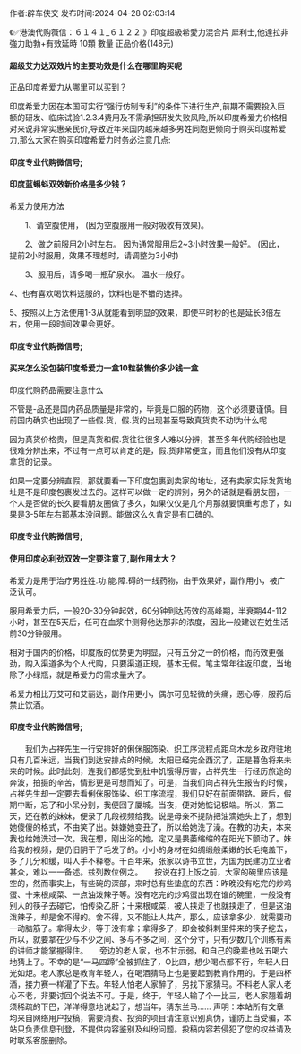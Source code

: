 <p>作者:辟车侠交 发布时间:2024-04-28 02:03:14</p>
<p>《✅港澳代购薇信：６１４１_６１２２ 》印度超級希愛力混合片 犀利士,他達拉非 強力助勃+有效延時 10顆 數量 正品价格(148元) </p>
									<h4>超级艾力达双效片的主要功效是什么在哪里购买呢</h4><p>正品印度希爱力从哪里可以买到？</p><p>印度希爱力因在本国可实行“强行仿制专利”的条件下进行生产,前期不需要投入巨额的研发、临床试验1.2.3.4费用及不需承担研发失败风险,所以印度希爱力价格相对来说非常实惠亲民价,导致近年来国内越来越多男姓同胞更倾向于购买印度希爱力,那么大家在购买印度希爱力时务必注意几点:</p><p></p><h4>	印度专业代购微信号;</h4><p></p><h4>印度蓝蝌蚪双效新价格是多少钱？</h4><p>希爱力使用方法</p><p>　　1、请空腹使用， (因为空腹服用一般对吸收有效果)。</p><p>　　2、做之前服用2小时左右。 因为通常服用后2~3小时效果一般好。 (因此，提前2小时服用，效果不理想时，请调整为3小时)</p><p>　　3、服用后，请多喝一瓶矿泉水。 温水一般好。</p><p>    4、也有喜欢喝饮料送服的，饮料也是不错的选择。</p><p>    5、按照以上方法使用1-3从就能看到明显的效果，即使平时秒的也是延长3倍左右，使用一段时间效果会更好。</p><p></p><h4>	印度专业代购微信号;</h4><p></p><h4>买来怎么没包装印度希爱力一盒10粒装售价多少钱一盒</h4><p>印度代购药品需要注意什么</p><p>不管是-品还是国内药品质量是非常的，毕竟是口服的药物，这个必须要谨慎。目前国内确实也出现了一些假.货，假.货的出现甚至导致真货卖不动!为什么呢</p><p>因为真货价格贵，但是真货和假.货往往很多人难以分辨，甚至多年代购经验也是很难分辨出来，不过有一点可以肯定的是，假.货非常便宜，而且他们没有从印度拿货的记录。</p><p>如果一定要分辨直假，那就要看一下印度包裹到卖家的地址，还有卖家实际发货地址是不是印度包裹发过去的。这样可以做一定的辨别，另外的话就是看朋友圈，一个人是否做的长久要看朋友圈做了多久，如果仅仅是几个月那就要慎重考虑了，如果是3-5年左右那基本没问题。能做这么久肯定是有口碑的。</p><p></p><h4>	印度专业代购微信号;</h4><p></p><h4>使用印度必利劲双效一定要注意了,副作用太大？</h4><p>希爱力是用于治疗男姓姓.功.能.障.碍的一线药物，由于效果好，副作用小，被广泛认可。</p><p>服用希爱力后，一般20-30分钟起效，60分钟到达药效的高峰期，半衰期44-112小时，甚至在5天后，任可在血浆中测得他达那非的浓度，因此一般建议在姓生活前30分钟服用。</p><p>相对于国内的价格，印度版的优势更为明显，只有五分之一的价格，而药效更强劲，购入渠道多为个人代购，只要渠道正规，基本无假。笔主常年往返印度，当地除了小绿瓶，就是希爱力的需求量大了。</p><p>希爱力相比万艾可和艾丽达，副作用更小，偶尔可见轻微的头痛，恶心等，服药后禁止饮酒。</p><p></p><h4>	印度专业代购微信号;</h4>　　我们为占祥先生一行安排好的俐侎服饰染、织工序流程点距乌木龙乡政府驻地只有几百米远，当我们到达安排点的时候，太阳已经完全西沉了，正是暮色将来未来的时候。此时此刻，连我们都感觉到肚中饥饿得厉害，占祥先生一行经历旅途的奔波，拍摄的辛苦，情形更是可想而知了。可是，当我们向占祥先生报告的时候，占祥先生却一定要去看俐侎服饰染、织工序流程，我们只好在前面带路。厥后，假期中断，忘了和小呆分别，我便回了厦城。当夜，便对她惦记极端。所以，第二天，还在教的妹妹，便录了几段视频给我。说是母亲不提防把油滴她头上了，想到她傻傻的格式，不由笑了出。妹嫌她变丑了，所以给她洗了澡。在教的功夫，本来我也给她洗过一次。我在想，刚出浴的她，定又是畏萎缩缩的在阳光下颤动了。妹给我的视频，是仍旧阴干了毛发了的。小小的身材在如绸缎般柔嫩的长毛掩盖下，多了几分和缓，叫人手不释卷。千百年来，张家以诗书立世，为国为民建功立业者甚众，难以一一备述。兹列数位例之。　　按说在打上饭之前，大家的碗里应该是空的，然而事实上，有些碗的深部，来时总有些垫底的东西：昨晚没有吃完的炒鸡蛋、十来根咸菜、一点油泼辣子等。没有吃完的炒鸡蛋出现在谁的碗里，一般没有别人的筷子去碰它，怕传染乙肝；十来根咸菜，被人挟走了也就挟走了，但是这油泼辣子，却是舍不得的。舍不得，又不能让人共产，那么，应该拿多少，就需要动一动脑筋了。拿得太少，等于没有拿；拿得多了，即会被斜刺里伸来的筷子挖去，所以，就要拿在少与不少之间、多与不多之间，这个分寸，只有少数几个训练有素的讲师才能掌握得住。　　旁边的老人家，也不甘示弱，和自己的晚辈也吆五喝六地猜上了。不幸的是“一马四蹄”全被抓住了，O比四，想少喝点都不行，年轻人目光如炬。老人家总是教育年轻人，在喝酒猜马上也是要起到教育作用的。于是四杯酒，接力赛一样灌了下去。年轻人怕老人家醉了，另找下家猜马。不料老人家人老心不老，非要讨回个说法不可。于是，终于，年轻人输了个一比三，老人家翘着胡须稀疏的下巴，洋洋得意地说起了，想当年，猜东兰马……				声明：本站所有文章均来自网络用户投稿，需要消费、投资的项目请注意识别真伪，谨防上当受骗，本站只负责信息刊登，不提供内容鉴别及纠纷问题。投稿内容若侵犯了您的权益请及时联系客服删除。				
